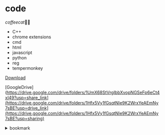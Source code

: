 # code
*coffeecat*🥳🎉

* C++
* chrome extensions
* cmd
* html
* javascript
* python
* reg
* tempermonkey

[Download](https://codeload.github.com/coffeecat123/code/zip/refs/heads/main)

[GoogleDrive](https://drive.google.com/drive/folders/1UmX68StVrgIbbXvopNGSeFp6eCt4xI49?usp=share_link](https://drive.google.com/drive/folders/1Hfx5Vy1fGsqtNIe9K2WrxYeAEmNy7sBE?usp=drive_link](https://drive.google.com/drive/folders/1Hfx5Vy1fGsqtNIe9K2WrxYeAEmNy7sBE?usp=sharing)

<details><summary>bookmark</summary>

```js
javascript:(function() {
    alert("coffeecat");
})();
```
</details>
